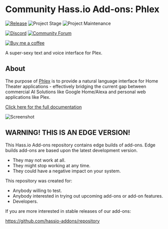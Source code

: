# Community Hass.io Add-ons: Phlex

[![Release][release-shield]][release] ![Project Stage][project-stage-shield] ![Project Maintenance][maintenance-shield]

[![Discord][discord-shield]][discord] [![Community Forum][forum-shield]][forum]

[![Buy me a coffee][buymeacoffee-shield]][buymeacoffee]

A super-sexy text and voice interface for Plex.

## About

The purpose of [Phlex][phlex-wiki] is to provide a natural language interface
for Home Theater applications - effectively bridging the current gap between
commercial AI Solutions like Google Home/Alexa and personal
web applications like Plex.

[Click here for the full documentation][docs]

![Screenshot][screenshot]

## WARNING! THIS IS AN EDGE VERSION!

This Hass.io Add-ons repository contains edge builds of add-ons. Edge builds
add-ons are based upon the latest development version.

- They may not work at all.
- They might stop working at any time.
- They could have a negative impact on your system.

This repository was created for:

- Anybody willing to test.
- Anybody interested in trying out upcoming add-ons or add-on features.
- Developers.

If you are more interested in stable releases of our add-ons:

<https://github.com/hassio-addons/repository>

[buymeacoffee-shield]: https://www.buymeacoffee.com/assets/img/guidelines/download-assets-sm-2.svg
[buymeacoffee]: https://www.buymeacoffee.com/ludeeus
[discord-shield]: https://img.shields.io/discord/330944238910963714.svg
[discord]: https://discord.gg/c5DvZ4e
[docs]: https://github.com/hassio-addons/addon-phlex/blob/a30b8e2/README.md
[forum-shield]: https://img.shields.io/badge/community-forum-brightgreen.svg
[forum]: https://community.home-assistant.io/t/community-hass-io-add-ons-phlex/70378
[maintenance-shield]: https://img.shields.io/maintenance/yes/2019.svg
[phlex-wiki]: https://github.com/d8ahazard/Phlex/wiki
[project-stage-shield]: https://img.shields.io/badge/project%20stage-production%20ready-brightgreen.svg
[release-shield]: https://img.shields.io/badge/version-a30b8e2-blue.svg
[release]: https://github.com/hassio-addons/addon-phlex/tree/a30b8e2
[screenshot]: https://github.com/hassio-addons/addon-phlex/raw/master/images/screenshot.png